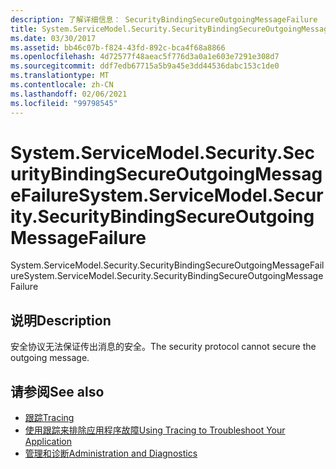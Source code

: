 ```yaml
---
description: 了解详细信息： SecurityBindingSecureOutgoingMessageFailure
title: System.ServiceModel.Security.SecurityBindingSecureOutgoingMessageFailure
ms.date: 03/30/2017
ms.assetid: bb46c07b-f824-43fd-892c-bca4f68a8866
ms.openlocfilehash: 4d72577f48aeac5f776d3a0a1e603e7291e308d7
ms.sourcegitcommit: ddf7edb67715a5b9a45e3dd44536dabc153c1de0
ms.translationtype: MT
ms.contentlocale: zh-CN
ms.lasthandoff: 02/06/2021
ms.locfileid: "99798545"
---
```

# <a name="systemservicemodelsecuritysecuritybindingsecureoutgoingmessagefailure"></a><span data-ttu-id="fdb56-103">System.ServiceModel.Security.SecurityBindingSecureOutgoingMessageFailure</span><span class="sxs-lookup"><span data-stu-id="fdb56-103">System.ServiceModel.Security.SecurityBindingSecureOutgoingMessageFailure</span></span>

<span data-ttu-id="fdb56-104">System.ServiceModel.Security.SecurityBindingSecureOutgoingMessageFailure</span><span class="sxs-lookup"><span data-stu-id="fdb56-104">System.ServiceModel.Security.SecurityBindingSecureOutgoingMessageFailure</span></span>  
  
## <a name="description"></a><span data-ttu-id="fdb56-105">说明</span><span class="sxs-lookup"><span data-stu-id="fdb56-105">Description</span></span>  

 <span data-ttu-id="fdb56-106">安全协议无法保证传出消息的安全。</span><span class="sxs-lookup"><span data-stu-id="fdb56-106">The security protocol cannot secure the outgoing message.</span></span>  
  
## <a name="see-also"></a><span data-ttu-id="fdb56-107">请参阅</span><span class="sxs-lookup"><span data-stu-id="fdb56-107">See also</span></span>

- [<span data-ttu-id="fdb56-108">跟踪</span><span class="sxs-lookup"><span data-stu-id="fdb56-108">Tracing</span></span>](index.md)
- [<span data-ttu-id="fdb56-109">使用跟踪来排除应用程序故障</span><span class="sxs-lookup"><span data-stu-id="fdb56-109">Using Tracing to Troubleshoot Your Application</span></span>](using-tracing-to-troubleshoot-your-application.md)
- [<span data-ttu-id="fdb56-110">管理和诊断</span><span class="sxs-lookup"><span data-stu-id="fdb56-110">Administration and Diagnostics</span></span>](../index.md)
